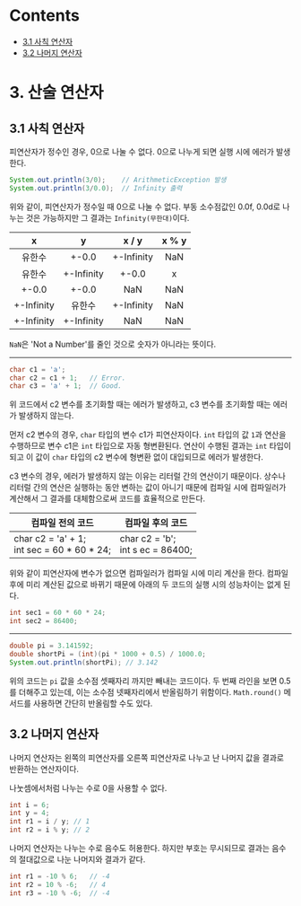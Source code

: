 # Contents

- [3.1 사칙 연산자](#31-사칙-연산자)
- [3.2 나머지 연산자](#32-나머지-연산자)

# 3. 산술 연산자

## 3.1 사칙 연산자

피연산자가 정수인 경우, 0으로 나눌 수 없다. 0으로 나누게 되면 실행 시에 에러가 발생한다.

```Java
System.out.println(3/0);    // ArithmeticException 발생
System.out.println(3/0.0);  // Infinity 출력
```

위와 같이, 피연산자가 정수일 때 0으로 나눌 수 없다. 부동 소수점값인 0.0f, 0.0d로 나누는 것은 가능하지만 그 결과는 `Infinity(무한대)`이다.

|     x      |     y      |   x / y    | x % y |
| :--------: | :--------: | :--------: | :---: |
|   유한수   |   +-0.0    | +-Infinity |  NaN  |
|   유한수   | +-Infinity |   +-0.0    |   x   |
|   +-0.0    |   +-0.0    |    NaN     |  NaN  |
| +-Infinity |   유한수   | +-Infinity |  NaN  |
| +-Infinity | +-Infinity |    NaN     |  NaN  |

`NaN`은 'Not a Number'를 줄인 것으로 숫자가 아니라는 뜻이다.

---

```Java
char c1 = 'a';
char c2 = c1 + 1;   // Error.
char c3 = 'a' + 1;  // Good.
```

위 코드에서 c2 변수를 초기화할 때는 에러가 발생하고, c3 변수를 초기화할 때는 에러가 발생하지 않는다.

먼저 c2 변수의 경우, `char` 타입의 변수 c1가 피연산자이다. `int` 타입의 값 `1`과 연산을 수행하므로 변수 c1은 `int` 타입으로 자동 형변환된다. 연산이 수행된 결과는 `int` 타입이 되고 이 값이 `char` 타입의 c2 변수에 형변환 없이 대입되므로 에러가 발생한다.

c3 변수의 경우, 에러가 발생하지 않는 이유는 리터럴 간의 연산이기 때문이다. 상수나 리터럴 간의 연산은 실행하는 동안 변하는 값이 아니기 때문에 컴파일 시에 컴파일러가 계산해서 그 결과를 대체함으로써 코드를 효율적으로 만든다.

| 컴파일 전의 코드                                | 컴파일 후의 코드                    |
| ----------------------------------------------- | ----------------------------------- |
| char c2 = 'a' + 1;<br>int sec = 60 \* 60 \* 24; | char c2 = 'b';<br>int s ec = 86400; |

위와 같이 피연산자에 변수가 없으면 컴파일러가 컴파일 시에 미리 계산을 한다. 컴파일 후에 미리 계산된 값으로 바뀌기 때문에 아래의 두 코드의 실행 시의 성능차이는 없게 된다.

```Java
int sec1 = 60 * 60 * 24;
int sec2 = 86400;
```

---

```Java
double pi = 3.141592;
double shortPi = (int)(pi * 1000 + 0.5) / 1000.0;
System.out.println(shortPi); // 3.142
```

위의 코드는 `pi` 값을 소수점 셋째자리 까지만 빼내는 코드이다. 두 번째 라인을 보면 0.5를 더해주고 있는데, 이는 소수점 넷째자리에서 반올림하기 위함이다. `Math.round()` 메서드를 사용하면 간단히 반올림할 수도 있다.

## 3.2 나머지 연산자

나머지 연산자는 왼쪽의 피연산자를 오른쪽 피연산자로 나누고 난 나머지 값을 결과로 반환하는 연산자이다.

나눗셈에서처럼 나누는 수로 0을 사용할 수 없다.

```Java
int i = 6;
int y = 4;
int r1 = i / y; // 1
int r2 = i % y; // 2
```

나머지 연산자는 나누는 수로 음수도 허용한다. 하지만 부호는 무시되므로 결과는 음수의 절대값으로 나눈 나머지와 결과가 같다.

```Java
int r1 = -10 % 6;   // -4
int r2 = 10 % -6;   // 4
int r3 = -10 % -6;  // -4
```
